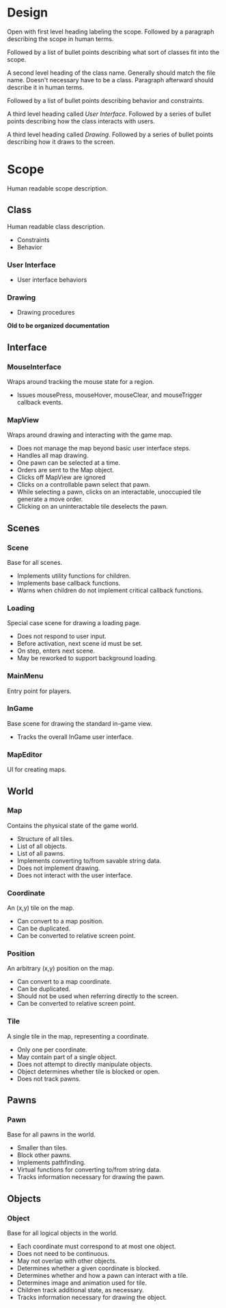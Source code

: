 Design
======

Open with first level heading labeling the scope.  Followed by a paragraph describing the scope in human terms.

Followed by a list of bullet points describing what sort of classes fit into the scope.

A second level heading of the class name.  Generally should match the file name.  Doesn't necessary have to be a class.  Paragraph afterward should describe it in human terms.

Followed by a list of bullet points describing behavior and constraints.

A third level heading called *User Interface*.  Followed by a series of bullet points describing how the class interacts with users.

A third level heading called *Drawing*.  Followed by a series of bullet points describing how it draws to the screen.

# Scope

Human readable scope description.

## Class

Human readable class description.

* Constraints
* Behavior

### User Interface

* User interface behaviors

### Drawing

* Drawing procedures


**Old to be organized documentation**

Interface
--------

### MouseInterface

Wraps around tracking the mouse state for a region.

* Issues mousePress, mouseHover, mouseClear, and mouseTrigger callback events.

### MapView

Wraps around drawing and interacting with the game map.

* Does not manage the map beyond basic user interface steps.
* Handles all map drawing.
* One pawn can be selected at a time.
* Orders are sent to the Map object.
* Clicks off MapView are ignored
* Clicks on a controllable pawn select that pawn.
* While selecting a pawn, clicks on an interactable, unoccupied tile generate a move order.
* Clicking on an uninteractable tile deselects the pawn.


Scenes
------

### Scene

Base for all scenes.

* Implements utility functions for children.
* Implements base callback functions.
* Warns when children do not implement critical callback functions.

### Loading

Special case scene for drawing a loading page.

* Does not respond to user input.
* Before activation, next scene id must be set.
* On step, enters next scene.
* May be reworked to support background loading.

### MainMenu

Entry point for players.

### InGame

Base scene for drawing the standard in-game view.

* Tracks the overall InGame user interface.

### MapEditor

UI for creating maps.

World
-----

### Map

Contains the physical state of the game world.

* Structure of all tiles.
* List of all objects.
* List of all pawns.
* Implements converting to/from savable string data.
* Does not implement drawing.
* Does not interact with the user interface.

### Coordinate

An (x,y) tile on the map.

* Can convert to a map position.
* Can be duplicated.
* Can be converted to relative screen point.

### Position

An arbitrary (x,y) position on the map.

* Can convert to a map coordinate.
* Can be duplicated.
* Should not be used when referring directly to the screen.
* Can be converted to relative screen point.

### Tile

A single tile in the map, representing a coordinate.

* Only one per coordinate.
* May contain part of a single object.
* Does not attempt to directly manipulate objects.
* Object determines whether tile is blocked or open.
* Does not track pawns.

Pawns
-----

### Pawn

Base for all pawns in the world.

* Smaller than tiles.
* Block other pawns.
* Implements pathfinding.
* Virtual functions for converting to/from string data.
* Tracks information necessary for drawing the pawn.

Objects
-------

### Object

Base for all logical objects in the world.

* Each coordinate must correspond to at most one object.
* Does not need to be continuous.
* May not overlap with other objects.
* Determines whether a given coordinate is blocked.
* Determines whether and how a pawn can interact with a tile.
* Determines image and animation used for tile.
* Children track additional state, as necessary.
* Tracks information necessary for drawing the object.

